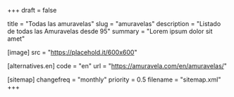 +++
draft = false

title = "Todas las amuravelas"
slug = "amuravelas"
description = "Listado de todas las Amuravelas desde 95"
summary = "Lorem ipsum dolor sit amet"

[image]
    src = "https://placehold.it/600x600"

[alternatives.en]
    code = "en"
    url = "https://amuravela.com/en/amuravelas/"

[sitemap]
  changefreq = "monthly"
  priority = 0.5
  filename = "sitemap.xml"
+++